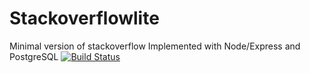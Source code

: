 # Stackoverflowlite
Minimal version of stackoverflow Implemented with Node/Express and PostgreSQL
[![Build Status](https://travis-ci.org/Tyrese1/Stackoverflowlite.svg?branch=master)](https://travis-ci.org/Tyrese1/Stackoverflowlite)